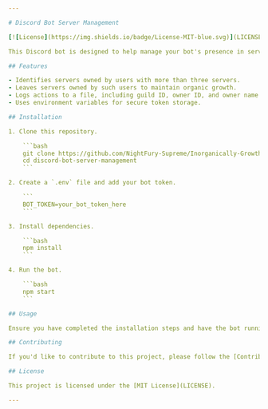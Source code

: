 ```yaml
---

# Discord Bot Server Management

[![License](https://img.shields.io/badge/License-MIT-blue.svg)](LICENSE)

This Discord bot is designed to help manage your bot's presence in servers by identifying and leaving servers owned by users with more than three servers. It addresses the issue of inorganic growth, a common challenge for bot developers seeking verification.

## Features

- Identifies servers owned by users with more than three servers.
- Leaves servers owned by such users to maintain organic growth.
- Logs actions to a file, including guild ID, owner ID, and owner name.
- Uses environment variables for secure token storage.

## Installation

1. Clone this repository.

    ```bash
    git clone https://github.com/NightFury-Supreme/Inorganically-Growth-Fixer.git
    cd discord-bot-server-management
    ```

2. Create a `.env` file and add your bot token.

    ```
    BOT_TOKEN=your_bot_token_here
    ```

3. Install dependencies.

    ```bash
    npm install
    ```

4. Run the bot.

    ```bash
    npm start
    ```

## Usage

Ensure you have completed the installation steps and have the bot running. The bot will automatically identify and leave servers owned by users with more than three servers.

## Contributing

If you'd like to contribute to this project, please follow the [Contributing Guidelines](CONTRIBUTING.md).

## License

This project is licensed under the [MIT License](LICENSE).

---
```

